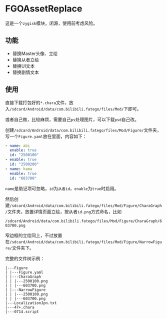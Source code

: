 # FGOAssetReplace

这是一个`zygisk`模块，闭源，使用前考虑风险。

## 功能

- 替换Master头像、立绘
- 替换从者立绘
- 替换UI文本
- 替换剧情文本

## 使用

直接下载打包好的`*.chara`文件，放入`/sdcard/Android/data/com.bilibili.fatego/files/Mod/`下即可。

或者自己做，比较麻烦，需要自己`ps`处理图片，可以下载`psd`自己改。

创建`/sdcard/Android/data/com.bilibili.fatego/files/Mod/Figure/`文件夹，写一个`Figure.yaml`放在里面，内容如下：

```yaml
- name: abi
  enable: true
  id: "2500100"
- enable: true
  id: "2500200"
- name: kama
  enable: true
  id: "603700"
```

`name`是助记项可忽略，`id`为`从者id`，`enable`为`true`时启用。

然后创建`/sdcard/Android/data/com.bilibili.fatego/files/Mod/Figure/CharaGraph/`文件夹，放置详情页面立绘，按从者`id.png`方式命名，比如

`/sdcard/Android/data/com.bilibili.fatego/files/Mod/Figure/CharaGraph/603700.png`

窄边框的立绘同上，不过放置在`/sdcard/Android/data/com.bilibili.fatego/files/Mod/Figure/NarrowFigure/`文件夹下。

完整的文件树示例：

```shell
|---Figure
| |---Figure.yaml
| |---CharaGraph
| | |---2500100.png
| | |---603700.png
| |---NarrowFigure
| | |---2500100.png
| | |---603700.png
|---LocalizationJpn.txt
|---47+.chara
|---0714.script
```

